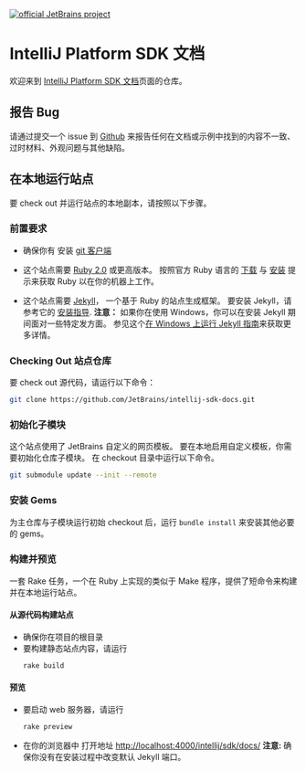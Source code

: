 [![official JetBrains project](https://jb.gg/badges/official-flat-square.svg)](https://confluence.jetbrains.com/display/ALL/JetBrains+on+GitHub)

IntelliJ Platform SDK 文档
=======

欢迎来到 [IntelliJ Platform SDK 文档](https://intellij-sdk-docs-cn.github.io)页面的仓库。

## 报告 Bug
请通过提交一个 issue 到
[Github](https://github.com/intellij-sdk-docs-cn/intellij-sdk-docs-cn/issues) 来报告任何在文档或示例中找到的内容不一致、过时材料、外观问题与其他缺陷。

## 在本地运行站点
要 check out 并运行站点的本地副本，请按照以下步骤。

### 前置要求

*  确保你有
   安装
   [git 客户端](https://git-scm.com/downloads)

*  这个站点需要
   [Ruby 2.0](https://www.ruby-lang.org/) 或更高版本。
   按照官方 Ruby 语言的
   [下载](https://www.ruby-lang.org/en/downloads/)
   与
   [安装](https://www.ruby-lang.org/en/documentation/installation/)
   提示来获取 Ruby 以在你的机器上工作。
   
*  这个站点需要 [Jekyll](https://jekyllrb.com/)， 
   一个基于 Ruby 的站点生成框架。
   要安装 Jekyll，请参考它的
   [安装指导](https://jekyllrb.com/docs/installation/).
   **注意：** 如果你在使用 Windows，你可以在安装 Jekyll 期间面对一些特定发方面。
   参见这个[在 Windows 上运行 Jekyll 指南](https://jekyll-windows.juthilo.com/)来获取更多详情。
   
### Checking Out 站点仓库

要 check out 源代码，请运行以下命令：

```bash
git clone https://github.com/JetBrains/intellij-sdk-docs.git
```
   
### 初始化子模块

这个站点使用了 JetBrains 自定义的网页模板。
要在本地启用自定义模板，你需要初始化仓库子模块。
在 checkout 目录中运行以下命令。
 
```bash
git submodule update --init --remote
```

### 安装 Gems

为主仓库与子模块运行初始 checkout 后，运行 `bundle install` 来安装其他必要的 gems。

### 构建并预览
一套 Rake 任务，一个在 Ruby 上实现的类似于 Make 程序，提供了短命令来构建并在本地运行站点。 

#### 从源代码构建站点
 
*  确保你在项目的根目录
*  要构建静态站点内容，请运行
   ```bash
   rake build
   ```
   
#### 预览

*  要启动 web 服务器，请运行
    ```bash
    rake preview
    ```
*  在你的浏览器中
   打开地址
   [http://localhost:4000/intellij/sdk/docs/](http://localhost:4000/intellij/sdk/docs/)
   **注意:** 确保你没有在安装过程中改变默认 Jekyll 端口。


